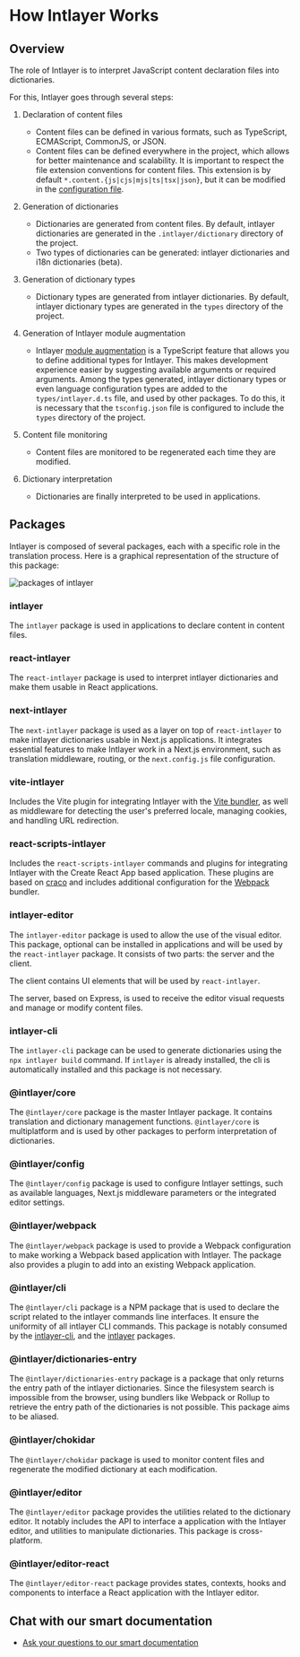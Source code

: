 # How Intlayer Works

## Overview

The role of Intlayer is to interpret JavaScript content declaration files into dictionaries.

For this, Intlayer goes through several steps:

1. Declaration of content files

   - Content files can be defined in various formats, such as TypeScript, ECMAScript, CommonJS, or JSON.
   - Content files can be defined everywhere in the project, which allows for better maintenance and scalability. It is important to respect the file extension conventions for content files. This extension is by default `*.content.{js|cjs|mjs|ts|tsx|json}`, but it can be modified in the [configuration file](https://github.com/aymericzip/intlayer/blob/main/docs/{{locale}}/configuration.md).

2. Generation of dictionaries

   - Dictionaries are generated from content files. By default, intlayer dictionaries are generated in the `.intlayer/dictionary` directory of the project.
   - Two types of dictionaries can be generated: intlayer dictionaries and i18n dictionaries (beta).

3. Generation of dictionary types

   - Dictionary types are generated from intlayer dictionaries. By default, intlayer dictionary types are generated in the `types` directory of the project.

4. Generation of Intlayer module augmentation

   - Intlayer [module augmentation](https://www.typescriptlang.org/docs/handbook/declaration-merging.html) is a TypeScript feature that allows you to define additional types for Intlayer. This makes development experience easier by suggesting available arguments or required arguments.
     Among the types generated, intlayer dictionary types or even language configuration types are added to the `types/intlayer.d.ts` file, and used by other packages. To do this, it is necessary that the `tsconfig.json` file is configured to include the `types` directory of the project.

5. Content file monitoring

   - Content files are monitored to be regenerated each time they are modified.

6. Dictionary interpretation
   - Dictionaries are finally interpreted to be used in applications.

## Packages

Intlayer is composed of several packages, each with a specific role in the translation process. Here is a graphical representation of the structure of this package:

![packages of intlayer](https://github.com/aymericzip/intlayer/blob/main/docs/assets/packages_dependency_graph.svg)

### intlayer

The `intlayer` package is used in applications to declare content in content files.

### react-intlayer

The `react-intlayer` package is used to interpret intlayer dictionaries and make them usable in React applications.

### next-intlayer

The `next-intlayer` package is used as a layer on top of `react-intlayer` to make intlayer dictionaries usable in Next.js applications. It integrates essential features to make Intlayer work in a Next.js environment, such as translation middleware, routing, or the `next.config.js` file configuration.

### vite-intlayer

Includes the Vite plugin for integrating Intlayer with the [Vite bundler](https://vite.dev/guide/why.html#why-bundle-for-production), as well as middleware for detecting the user's preferred locale, managing cookies, and handling URL redirection.

### react-scripts-intlayer

Includes the `react-scripts-intlayer` commands and plugins for integrating Intlayer with the Create React App based application. These plugins are based on [craco](https://craco.js.org/) and includes additional configuration for the [Webpack](https://webpack.js.org/) bundler.

### intlayer-editor

The `intlayer-editor` package is used to allow the use of the visual editor. This package, optional can be installed in applications and will be used by the `react-intlayer` package.
It consists of two parts: the server and the client.

The client contains UI elements that will be used by `react-intlayer`.

The server, based on Express, is used to receive the editor visual requests and manage or modify content files.

### intlayer-cli

The `intlayer-cli` package can be used to generate dictionaries using the `npx intlayer build` command. If `intlayer` is already installed, the cli is automatically installed and this package is not necessary.

### @intlayer/core

The `@intlayer/core` package is the master Intlayer package. It contains translation and dictionary management functions. `@intlayer/core` is multiplatform and is used by other packages to perform interpretation of dictionaries.

### @intlayer/config

The `@intlayer/config` package is used to configure Intlayer settings, such as available languages, Next.js middleware parameters or the integrated editor settings.

### @intlayer/webpack

The `@intlayer/webpack` package is used to provide a Webpack configuration to make working a Webpack based application with Intlayer. The package also provides a plugin to add into an existing Webpack application.

### @intlayer/cli

The `@intlayer/cli` package is a NPM package that is used to declare the script related to the intlayer commands line interfaces. It ensure the uniformity of all intlayer CLI commands. This package is notably consumed by the [intlayer-cli](https://github.com/aymericzip/intlayer/blob/main/docs/{{locale}}/packages/intlayer-cli/index.md), and the [intlayer](https://github.com/aymericzip/intlayer/blob/main/docs/{{locale}}/packages/intlayer/index.md) packages.

### @intlayer/dictionaries-entry

The `@intlayer/dictionaries-entry` package is a package that only returns the entry path of the intlayer dictionaries. Since the filesystem search is impossible from the browser, using bundlers like Webpack or Rollup to retrieve the entry path of the dictionaries is not possible. This package aims to be aliased.

### @intlayer/chokidar

The `@intlayer/chokidar` package is used to monitor content files and regenerate the modified dictionary at each modification.

### @intlayer/editor

The `@intlayer/editor` package provides the utilities related to the dictionary editor. It notably includes the API to interface a application with the Intlayer editor, and utilities to manipulate dictionaries. This package is cross-platform.

### @intlayer/editor-react

The `@intlayer/editor-react` package provides states, contexts, hooks and components to interface a React application with the Intlayer editor.

## Chat with our smart documentation

- [Ask your questions to our smart documentation](https://intlayer.org/{{locale}}/docs/chat)

